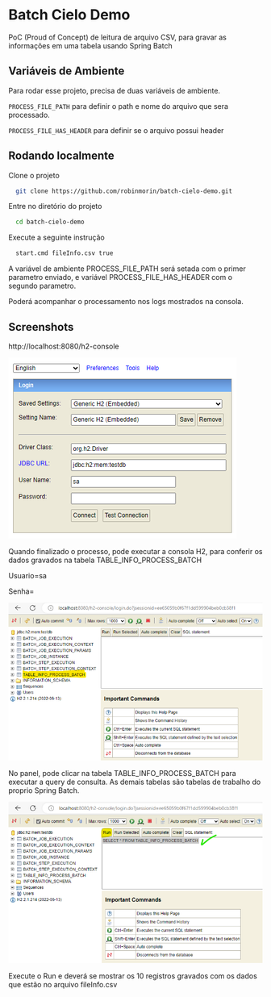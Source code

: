 # Batch Cielo Demo

PoC (Proud of Concept) de leitura de arquivo CSV, para gravar as informações em uma tabela usando Spring Batch




## Variáveis de Ambiente

Para rodar esse projeto, precisa de duas variáveis de ambiente.

`PROCESS_FILE_PATH` para definir o path e nome do arquivo que sera processado.

`PROCESS_FILE_HAS_HEADER` para definir se o arquivo possui header


## Rodando localmente

Clone o projeto

```bash
  git clone https://github.com/robinmorin/batch-cielo-demo.git
```

Entre no diretório do projeto

```bash
  cd batch-cielo-demo
```

Execute a seguinte instrução

```bash
  start.cmd fileInfo.csv true
```

A variável de ambiente PROCESS_FILE_PATH será setada com o primer parametro enviado, e variável PROCESS_FILE_HAS_HEADER com o segundo parametro.

Poderá acompanhar o processamento nos logs mostrados na consola.


## Screenshots
http://localhost:8080/h2-console

![H2 Console](./img/h2-console.png)

Quando finalizado o processo, pode executar a consola H2, para conferir os dados gravados na tabela TABLE_INFO_PROCESS_BATCH

Usuario=sa

Senha=<vazio>


![H2 Console](./img/h2-console-panel.png)

No panel, pode clicar na tabela TABLE_INFO_PROCESS_BATCH para executar a query de consulta. As demais tabelas são tabelas de trabalho do proprio Spring Batch.


![H2 Console](./img/h2-console-execute.png)

Execute o Run e deverá se mostrar os 10 registros gravados com os dados que estão no arquivo fileInfo.csv


